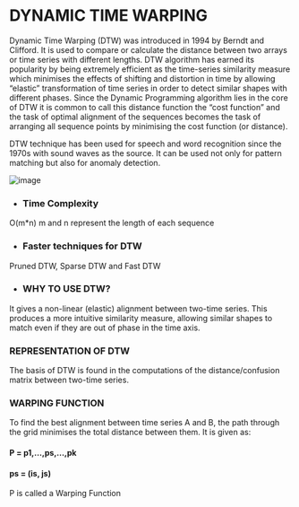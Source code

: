 # DYNAMIC TIME WARPING
Dynamic Time Warping (DTW) was introduced in 1994 by Berndt and Clifford. It is used to compare or calculate the distance between two arrays or time series with different lengths.
DTW algorithm has earned its popularity by being extremely efficient as the time-series similarity measure which minimises the effects of shifting and distortion in time by allowing “elastic” transformation of time series in order to detect similar shapes with different phases.
Since the Dynamic Programming algorithm lies in the core of DTW it is common to call this distance function the “cost function” and the task of optimal alignment of the sequences becomes the task of arranging all sequence points by minimising the cost function (or distance).

DTW technique has been used for speech and word recognition since the 1970s with sound waves as the source.
It can be used not only for pattern matching but also for anomaly detection.

![image](https://github.com/ishika-srivastava/Dynamic-Time-Warping/assets/102409555/a7ff3e82-3253-4f1e-bf91-163cad0079be)

- ### Time Complexity
O(m*n)
m and n represent the length of each sequence

- ### Faster techniques for DTW
Pruned DTW, Sparse DTW and Fast DTW

- ### WHY TO USE DTW?
It gives a non-linear (elastic) alignment between two-time series. 
This produces a more intuitive similarity measure, allowing similar shapes to match even if they are out of phase in the time axis.

### REPRESENTATION OF DTW
The basis of DTW is found in the computations of the distance/confusion matrix between two-time series.

### WARPING FUNCTION
To find the best alignment between time series A and B, the path through the grid minimises the total distance between them. It is given as:
#### P = p1,…,ps,…,pk     
#### ps = (is, js)
P is called a Warping Function
